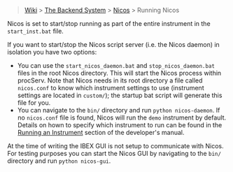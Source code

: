 > [Wiki](Home) > [The Backend System](The-Backend-System) > [Nicos](Nicos) > Running Nicos

Nicos is set to start/stop running as part of the entire instrument in the `start_inst.bat` file.

If you want to start/stop the Nicos script server (i.e. the Nicos daemon) in isolation you have two options:
* You can use the `start_nicos_daemon.bat` and `stop_nicos_daemon.bat` files in the root Nicos directory. This will start the Nicos process within procServ. Note that Nicos needs in its root directory a file called `nicos.conf` to know which instrument settings to use (instrument settings are located in `custom/`); the startup bat script will generate this file for you.
* You can navigate to the `bin/` directory and run `python nicos-daemon`. If no `nicos.conf` file is found, Nicos will run the `demo` instrument by default. Details on hown to specify which instrument to run can be found in the [Running an Instrument](Configuring-and-Running-a-New-Nicos-Instrument) section of the developer's manual.

At the time of writing the IBEX GUI is not setup to communicate with Nicos. For testing purposes you can start the Nicos GUI by navigating to the `bin/` directory and run `python nicos-gui`.
